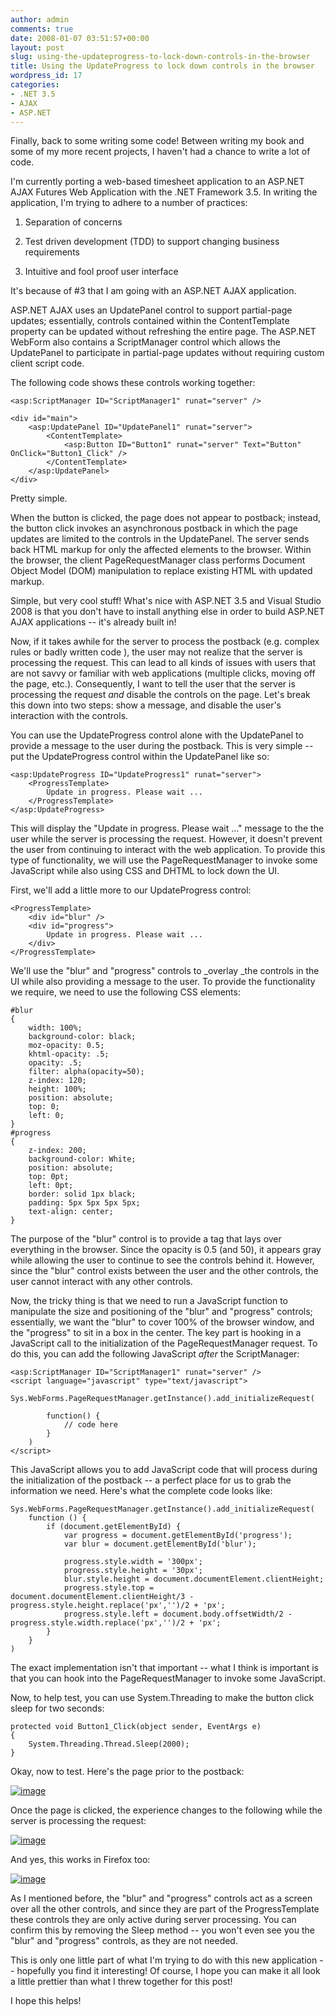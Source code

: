 ```yaml
---
author: admin
comments: true
date: 2008-01-07 03:51:57+00:00
layout: post
slug: using-the-updateprogress-to-lock-down-controls-in-the-browser
title: Using the UpdateProgress to lock down controls in the browser
wordpress_id: 17
categories:
- .NET 3.5
- AJAX
- ASP.NET
---
```


Finally, back to some writing some code! Between writing my book and some of my more recent projects, I haven't had a chance to write a lot of code.

I'm currently porting a web-based timesheet application to an ASP.NET AJAX Futures Web Application with the .NET Framework 3.5. In writing the application, I'm trying to adhere to a number of practices:

1. Separation of concerns 

2. Test driven development (TDD) to support changing business requirements 

3. Intuitive and fool proof user interface 
 
It's because of #3 that I am going with an ASP.NET AJAX application.

ASP.NET AJAX uses an UpdatePanel control to support partial-page updates; essentially, controls contained within the ContentTemplate property can be updated without refreshing the entire page. The ASP.NET WebForm also contains a ScriptManager control which allows the UpdatePanel to participate in partial-page updates without requiring custom client script code.

The following code shows these controls working together:

	<asp:ScriptManager ID="ScriptManager1" runat="server" />

	<div id="main">
		<asp:UpdatePanel ID="UpdatePanel1" runat="server">
			<ContentTemplate>
				<asp:Button ID="Button1" runat="server" Text="Button" OnClick="Button1_Click" />
			</ContentTemplate>
		</asp:UpdatePanel>
	</div>

Pretty simple.

When the button is clicked, the page does not appear to postback; instead, the button click invokes an asynchronous postback in which the page updates are limited to the controls in the UpdatePanel. The server sends back HTML markup for only the affected elements to the browser. Within the browser, the client PageRequestManager class performs Document Object Model (DOM) manipulation to replace existing HTML with updated markup.

Simple, but very cool stuff! What's nice with ASP.NET 3.5 and Visual Studio 2008 is that you don't have to install anything else in order to build ASP.NET AJAX applications -- it's already built in!

Now, if it takes awhile for the server to process the postback (e.g. complex rules or badly written code <grin>), the user may not realize that the server is processing the request. This can lead to all kinds of issues with users that are not savvy or familiar with web applications (multiple clicks, moving off the page, etc.). Consequently, I want to tell the user that the server is processing the request _and_ disable the controls on the page. Let's break this down into two steps: show a message, and disable the user's interaction with the controls.

You can use the UpdateProgress control alone with the UpdatePanel to provide a message to the user during the postback. This is very simple -- put the UpdateProgress control within the UpdatePanel like so:

	<asp:UpdateProgress ID="UpdateProgress1" runat="server">
		<ProgressTemplate>
			Update in progress. Please wait ...
		</ProgressTemplate>
	</asp:UpdateProgress>

This will display the "Update in progress. Please wait ..." message to the the user while the server is processing the request. However, it doesn't prevent the user from continuing to interact with the web application. To provide this type of functionality, we will use the PageRequestManager to invoke some JavaScript while also using CSS and DHTML to lock down the UI.

First, we'll add a little more to our UpdateProgress control:
	
	<ProgressTemplate>
		<div id="blur" />
		<div id="progress">
			Update in progress. Please wait ...
		</div>
	</ProgressTemplate>

We'll use the "blur" and "progress" controls to _overlay _the controls in the UI while also providing a message to the user. To provide the functionality we require, we need to use the following CSS elements:

	#blur
	{
		width: 100%;
		background-color: black;
		moz-opacity: 0.5;
		khtml-opacity: .5;
		opacity: .5;
		filter: alpha(opacity=50);
		z-index: 120;
		height: 100%;
		position: absolute;
		top: 0;
		left: 0;
	}
	#progress
	{
		z-index: 200;
		background-color: White;
		position: absolute;
		top: 0pt;
		left: 0pt;
		border: solid 1px black;
		padding: 5px 5px 5px 5px;
		text-align: center;
	}

The purpose of the "blur" control is to provide a tag that lays over everything in the browser. Since the opacity is 0.5 (and 50), it appears gray while allowing the user to continue to see the controls behind it. However, since the "blur" control exists between the user and the other controls, the user cannot interact with any other controls.

Now, the tricky thing is that we need to run a JavaScript function to manipulate the size and positioning of the "blur" and "progress" controls; essentially, we want the "blur" to cover 100% of the browser window, and the "progress" to sit in a box in the center. The key part is hooking in a JavaScript call to the initialization of the PageRequestManager request. To do this, you can add the following JavaScript _after_ the ScriptManager:
	
	<asp:ScriptManager ID="ScriptManager1" runat="server" />
	<script language="javascript" type="text/javascript">
		Sys.WebForms.PageRequestManager.getInstance().add_initializeRequest(
			
			function() {
				// code here
			}
		)
	</script>
		
This JavaScript allows you to add JavaScript code that will process during the initialization of the postback -- a perfect place for us to grab the information we need. Here's what the complete code looks like:

	Sys.WebForms.PageRequestManager.getInstance().add_initializeRequest(
		function () {
			if (document.getElementById) {
				var progress = document.getElementById('progress');
				var blur = document.getElementById('blur');
				
				progress.style.width = '300px';
				progress.style.height = '30px';
				blur.style.height = document.documentElement.clientHeight;
				progress.style.top = document.documentElement.clientHeight/3 - progress.style.height.replace('px','')/2 + 'px';
				progress.style.left = document.body.offsetWidth/2 - progress.style.width.replace('px','')/2 + 'px';
			}
		}
	)

The exact implementation isn't that important -- what I think is important is that you can hook into the PageRequestManager to invoke some JavaScript.

Now, to help test, you can use System.Threading to make the button click sleep for two seconds:

	protected void Button1_Click(object sender, EventArgs e)
	{
		System.Threading.Thread.Sleep(2000);
	}

Okay, now to test. Here's the page prior to the postback:

[![image](https://wadewegner.blob.core.windows.net/wordpress/content/binary/WindowsLiveWriter/UsingtheUpdateProgresstodisablepagecontr_11308/image_thumb_4.png)](https://wadewegner.blob.core.windows.net/wordpress/content/binary/WindowsLiveWriter/UsingtheUpdateProgresstodisablepagecontr_11308/image_10.png)

Once the page is clicked, the experience changes to the following while the server is processing the request:

[![image](https://wadewegner.blob.core.windows.net/wordpress/content/binary/WindowsLiveWriter/UsingtheUpdateProgresstodisablepagecontr_11308/image_thumb_8.png)](https://wadewegner.blob.core.windows.net/wordpress/content/binary/WindowsLiveWriter/UsingtheUpdateProgresstodisablepagecontr_11308/image_18.png)

And yes, this works in Firefox too:

[![image](https://wadewegner.blob.core.windows.net/wordpress/content/binary/WindowsLiveWriter/UsingtheUpdateProgresstodisablepagecontr_11308/image_thumb_7.png)](https://wadewegner.blob.core.windows.net/wordpress/content/binary/WindowsLiveWriter/UsingtheUpdateProgresstodisablepagecontr_11308/image_16.png)

As I mentioned before, the "blur" and "progress" controls act as a screen over all the other controls, and since they are part of the ProgressTemplate these controls they are only active during server processing. You can confirm this by removing the Sleep method -- you won't even see you the "blur" and "progress" controls, as they are not needed.

This is only one little part of what I'm trying to do with this new application -- hopefully you find it interesting! Of course, I hope you can make it all look a little prettier than what I threw together for this post!

I hope this helps!